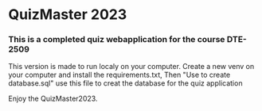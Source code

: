 # QuizMaster 2023
### This is a completed quiz webapplication for the course DTE-2509

This version is made to run localy on your computer. 
Create a new venv on your computer and install the requirements.txt, 
Then "Use to create database.sql" use this file to creat the database for the quiz application

Enjoy the QuizMaster2023.

